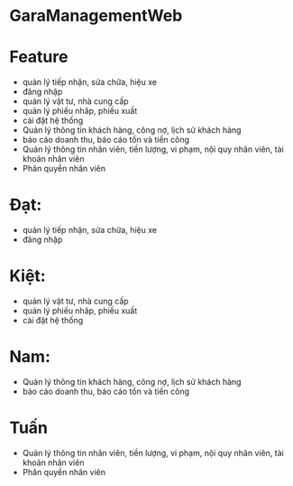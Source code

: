 # GaraManagementWeb
# Feature

- quản lý tiếp nhận, sửa chữa, hiệu xe 
- đăng nhập
- quản lý vật tư, nhà cung cấp 
- quản lý phiếu nhâp, phiếu xuất 
- cài đặt hệ thống
- Quản lý thông tin khách hàng, công nợ, lịch sử khách hàng
- báo cáo doanh thu, báo cáo tồn và tiền công
- Quản lý thông tin nhân viên, tiền lượng, vi phạm, nội quy nhân viên, tài khoản nhân viên
- Phân quyền nhân viên

# Đạt:

- quản lý tiếp nhận, sửa chữa, hiệu xe 
- đăng nhập

# Kiệt:

- quản lý vật tư, nhà cung cấp 
- quản lý phiếu nhâp, phiếu xuất 
- cài đặt hệ thống

# Nam:

- Quản lý thông tin khách hàng, công nợ, lịch sử khách hàng
- báo cáo doanh thu, báo cáo tồn và tiền công

# Tuấn

- Quản lý thông tin nhân viên, tiền lượng, vi phạm, nội quy nhân viên, tài khoản nhân viên
- Phân quyền nhân viên
